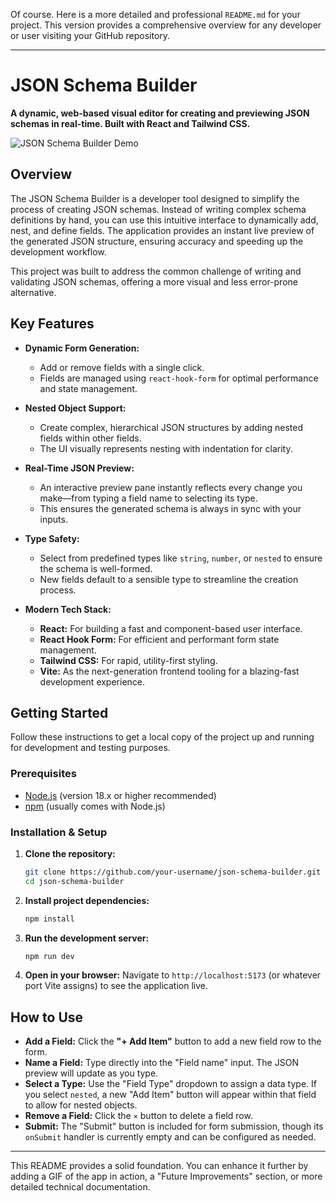 Of course. Here is a more detailed and professional `README.md` for your project. This version provides a comprehensive overview for any developer or user visiting your GitHub repository.

---

# JSON Schema Builder

**A dynamic, web-based visual editor for creating and previewing JSON schemas in real-time. Built with React and Tailwind CSS.**

![JSON Schema Builder Demo](https://via.placeholder.com/800x400.png?text=Add+a+GIF+or+Screenshot+of+Your+App+Here)

## Overview

The JSON Schema Builder is a developer tool designed to simplify the process of creating JSON schemas. Instead of writing complex schema definitions by hand, you can use this intuitive interface to dynamically add, nest, and define fields. The application provides an instant live preview of the generated JSON structure, ensuring accuracy and speeding up the development workflow.

This project was built to address the common challenge of writing and validating JSON schemas, offering a more visual and less error-prone alternative.

## Key Features

*   **Dynamic Form Generation:**
    *   Add or remove fields with a single click.
    *   Fields are managed using `react-hook-form` for optimal performance and state management.

*   **Nested Object Support:**
    *   Create complex, hierarchical JSON structures by adding nested fields within other fields.
    *   The UI visually represents nesting with indentation for clarity.

*   **Real-Time JSON Preview:**
    *   An interactive preview pane instantly reflects every change you make—from typing a field name to selecting its type.
    *   This ensures the generated schema is always in sync with your inputs.

*   **Type Safety:**
    *   Select from predefined types like `string`, `number`, or `nested` to ensure the schema is well-formed.
    *   New fields default to a sensible type to streamline the creation process.

*   **Modern Tech Stack:**
    *   **React:** For building a fast and component-based user interface.
    *   **React Hook Form:** For efficient and performant form state management.
    *   **Tailwind CSS:** For rapid, utility-first styling.
    *   **Vite:** As the next-generation frontend tooling for a blazing-fast development experience.

## Getting Started

Follow these instructions to get a local copy of the project up and running for development and testing purposes.

### Prerequisites

*   [Node.js](https://nodejs.org/) (version 18.x or higher recommended)
*   [npm](https://www.npmjs.com/) (usually comes with Node.js)

### Installation & Setup

1.  **Clone the repository:**
    ```sh
    git clone https://github.com/your-username/json-schema-builder.git
    cd json-schema-builder
    ```

2.  **Install project dependencies:**
    ```sh
    npm install
    ```

3.  **Run the development server:**
    ```sh
    npm run dev
    ```

4.  **Open in your browser:**
    Navigate to `http://localhost:5173` (or whatever port Vite assigns) to see the application live.

## How to Use

*   **Add a Field:** Click the **"+ Add Item"** button to add a new field row to the form.
*   **Name a Field:** Type directly into the "Field name" input. The JSON preview will update as you type.
*   **Select a Type:** Use the "Field Type" dropdown to assign a data type. If you select `nested`, a new "Add Item" button will appear within that field to allow for nested objects.
*   **Remove a Field:** Click the `×` button to delete a field row.
*   **Submit:** The "Submit" button is included for form submission, though its `onSubmit` handler is currently empty and can be configured as needed.



---

This README provides a solid foundation. You can enhance it further by adding a GIF of the app in action, a "Future Improvements" section, or more detailed technical documentation.


